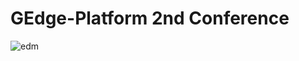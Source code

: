 # GEdge-Platform 2nd Conference
![edm](https://github.com/gedge-platform/docs/blob/master/conference/2nd/images/2nd_conference.jpg)